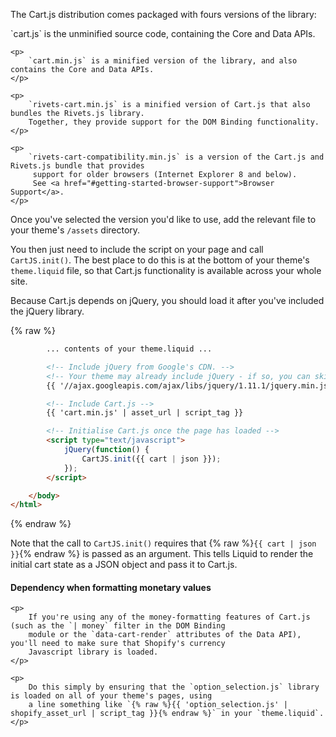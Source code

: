 The Cart.js distribution comes packaged with fours versions of the library:

<div class="callout callout-success">
    <p>
        `cart.js` is the unminified source code, containing the Core and Data APIs.
    </p>

    <p>
        `cart.min.js` is a minified version of the library, and also contains the Core and Data APIs.
    </p>

    <p>
        `rivets-cart.min.js` is a minified version of Cart.js that also bundles the Rivets.js library.
        Together, they provide support for the DOM Binding functionality.
    </p>
    
    <p>
        `rivets-cart-compatibility.min.js` is a version of the Cart.js and Rivets.js bundle that provides
         support for older browsers (Internet Explorer 8 and below).
         See <a href="#getting-started-browser-support">Browser Support</a>.
    </p>
</div>

Once you've selected the version you'd like to use, add the relevant file to your theme's `/assets` directory.

You then just need to include the script on your page and call `CartJS.init()`.
The best place to do this is at the bottom of your theme's `theme.liquid` file, so that Cart.js functionality is available across your whole site.

Because Cart.js depends on jQuery, you should load it after you've included the jQuery library.

{% raw %}
```html
        ... contents of your theme.liquid ...

        <!-- Include jQuery from Google's CDN. -->
        <!-- Your theme may already include jQuery - if so, you can skip this line. -->
        {{ '//ajax.googleapis.com/ajax/libs/jquery/1.11.1/jquery.min.js' | script_tag }}

        <!-- Include Cart.js -->
        {{ 'cart.min.js' | asset_url | script_tag }}

        <!-- Initialise Cart.js once the page has loaded -->
        <script type="text/javascript">
            jQuery(function() {
                CartJS.init({{ cart | json }});
            });
        </script>

    </body>
</html>
```
{% endraw %}

Note that the call to `CartJS.init()` requires that {% raw %}`{{ cart | json }}`{% endraw %} is passed as an argument.
This tells Liquid to render the initial cart state as a JSON object and pass it to Cart.js.

<div class="callout callout-warning">
    <h4>Dependency when formatting monetary values</h4>

    <p>
        If you're using any of the money-formatting features of Cart.js (such as the `| money` filter in the DOM Binding
        module or the `data-cart-render` attributes of the Data API), you'll need to make sure that Shopify's currency
        Javascript library is loaded.
    </p>
    
    <p>
        Do this simply by ensuring that the `option_selection.js` library is loaded on all of your theme's pages, using
        a line something like `{% raw %}{{ 'option_selection.js' | shopify_asset_url | script_tag }}{% endraw %}` in your `theme.liquid`.
    </p>
</div>
